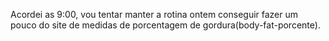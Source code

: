 Acordei as 9:00, vou tentar manter a rotina ontem conseguir fazer um pouco do site de medidas de porcentagem de gordura(body-fat-porcente).
